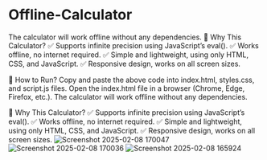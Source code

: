 # Offline-Calculator
The calculator will work offline without any dependencies.
🔹 Why This Calculator?
✅ Supports infinite precision using JavaScript’s eval().
✅ Works offline, no internet required.
✅ Simple and lightweight, using only HTML, CSS, and JavaScript.
✅ Responsive design, works on all screen sizes.

🚀 How to Run?
Copy and paste the above code into index.html, styles.css, and script.js files.
Open the index.html file in a browser (Chrome, Edge, Firefox, etc.).
The calculator will work offline without any dependencies.

🔹 Why This Calculator?
✅ Supports infinite precision using JavaScript’s eval().
✅ Works offline, no internet required.
✅ Simple and lightweight, using only HTML, CSS, and JavaScript.
✅ Responsive design, works on all screen sizes.
![Screenshot 2025-02-08 170047](https://github.com/user-attachments/assets/6ce560d0-0fd1-4fb4-9aaa-76122b0c7a32)
![Screenshot 2025-02-08 170036](https://github.com/user-attachments/assets/0845831a-bd57-4842-b879-dc06125bc783)
![Screenshot 2025-02-08 165924](https://github.com/user-attachments/assets/de519a62-f610-48d1-ae65-eee359d2c2be)
